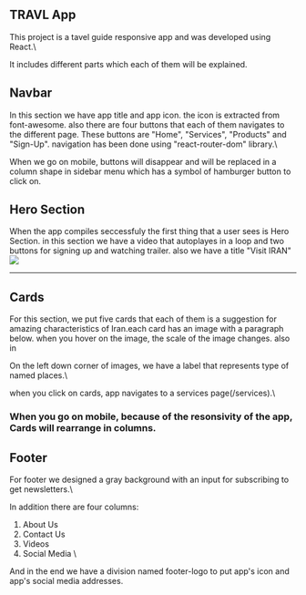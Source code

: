 ## TRAVL App

This project is a tavel guide responsive app and was developed using React.\

It includes different parts which each of them will be explained.

## Navbar

In this section we have app title and app icon. the icon is extracted from font-awesome. also there are four buttons that each of them navigates to the different page. These buttons are "Home", "Services", "Products" and "Sign-Up". navigation has been done using "react-router-dom" library.\

When we go on mobile, buttons will disappear and will be replaced in a column shape in sidebar menu which has a symbol of hamburger button to click on.

## Hero Section

When the app compiles seccessfuly the first thing that a user sees is Hero Section. in this section we have a video that autoplayes in a loop and two buttons for signing up and watching trailer. also we have a title "Visit IRAN"
<img src='images/cards.jpg' />

-----
## Cards

For this section, we put five cards that each of them is a suggestion for amazing characteristics of Iran.each card has an image with a paragraph below. when you hover on the image, the scale of the image changes. also in

On the left down corner of images, we have a label that represents type of named places.\

when you click on cards, app navigates to a services page(/services).\

### When you go on mobile, because of the resonsivity of the app, Cards will rearrange in columns.

## Footer

For footer we designed a gray background with an input for subscribing to get newsletters.\

In addition there are four columns:

1. About Us
2. Contact Us
3. Videos
4. Social Media \

And in the end we have a division named footer-logo to put app's icon and app's social media addresses.

##
